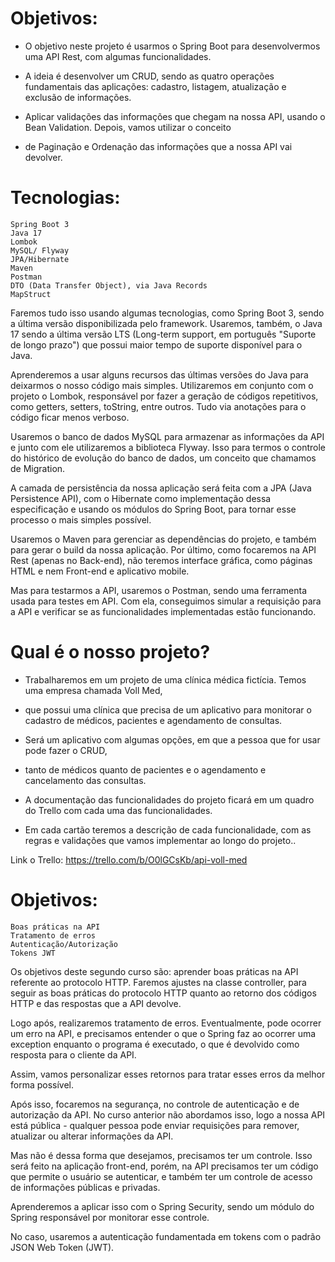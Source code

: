 # Objetivos:
- O objetivo neste projeto é usarmos o Spring Boot para desenvolvermos uma API Rest, com algumas funcionalidades.
- A ideia é desenvolver um CRUD, sendo as quatro operações fundamentais das aplicações: cadastro, listagem, atualização e exclusão de informações.

- Aplicar validações das informações que chegam na nossa API, usando o Bean Validation. Depois, vamos utilizar o conceito 
- de Paginação e Ordenação das informações que a nossa API vai devolver.

# Tecnologias:
    Spring Boot 3
    Java 17
    Lombok
    MySQL/ Flyway
    JPA/Hibernate
    Maven
    Postman
    DTO (Data Transfer Object), via Java Records
    MapStruct



Faremos tudo isso usando algumas tecnologias, como Spring Boot 3, sendo a última versão disponibilizada pelo framework.
Usaremos, também, o Java 17 sendo a última versão LTS (Long-term support, em português "Suporte de longo prazo") 
que possui maior tempo de suporte disponível para o Java.

Aprenderemos a usar alguns recursos das últimas versões do Java para deixarmos o nosso código mais simples. 
Utilizaremos em conjunto com o projeto o Lombok, responsável por fazer a geração de códigos repetitivos, 
como getters, setters, toString, entre outros. Tudo via anotações para o código ficar menos verboso.

Usaremos o banco de dados MySQL para armazenar as informações da API e junto com ele utilizaremos a biblioteca Flyway. 
Isso para termos o controle do histórico de evolução do banco de dados, um conceito que chamamos de Migration.

A camada de persistência da nossa aplicação será feita com a JPA (Java Persistence API), 
com o Hibernate como implementação dessa especificação e usando os módulos do Spring Boot, para tornar esse processo o mais simples possível.

Usaremos o Maven para gerenciar as dependências do projeto, e também para gerar o build da nossa aplicação.
Por último, como focaremos na API Rest (apenas no Back-end), não teremos interface gráfica, como páginas HTML 
e nem Front-end e aplicativo mobile.

Mas para testarmos a API, usaremos o Postman, sendo uma ferramenta usada para testes em API. 
Com ela, conseguimos simular a requisição para a API e verificar se as funcionalidades implementadas estão funcionando.


# Qual é o nosso projeto?

- Trabalharemos em um projeto de uma clínica médica fictícia. Temos uma empresa chamada Voll Med, 
- que possui uma clínica que precisa de um aplicativo para monitorar o cadastro de médicos, pacientes e agendamento de consultas.

- Será um aplicativo com algumas opções, em que a pessoa que for usar pode fazer o CRUD, 
- tanto de médicos quanto de pacientes e o agendamento e cancelamento das consultas.

- A documentação das funcionalidades do projeto ficará em um quadro do Trello com cada uma das funcionalidades. 
- Em cada cartão teremos a descrição de cada funcionalidade, com as regras e validações que vamos implementar ao longo do projeto..


Link o Trello:
    https://trello.com/b/O0lGCsKb/api-voll-med

# Objetivos:
    Boas práticas na API
    Tratamento de erros
    Autenticação/Autorização
    Tokens JWT

Os objetivos deste segundo curso são: aprender boas práticas na API referente ao protocolo HTTP. 
Faremos ajustes na classe controller, para seguir as boas práticas do protocolo HTTP quanto ao retorno dos códigos HTTP e das respostas que a API devolve.

Logo após, realizaremos tratamento de erros. Eventualmente, pode ocorrer um erro na API,
e precisamos entender o que o Spring faz ao ocorrer uma exception enquanto o programa é executado, o que é devolvido como resposta para o cliente da API.

Assim, vamos personalizar esses retornos para tratar esses erros da melhor forma possível.

Após isso, focaremos na segurança, no controle de autenticação e de autorização da API. 
No curso anterior não abordamos isso, logo a nossa API está pública - qualquer pessoa pode enviar requisições para remover,
atualizar ou alterar informações da API.

Mas não é dessa forma que desejamos, precisamos ter um controle. Isso será feito na aplicação front-end, porém, 
na API precisamos ter um código que permite o usuário se autenticar, e também ter um controle de acesso de informações públicas e privadas.

Aprenderemos a aplicar isso com o Spring Security, sendo um módulo do Spring responsável por monitorar esse controle.

No caso, usaremos a autenticação fundamentada em tokens com o padrão JSON Web Token (JWT).
